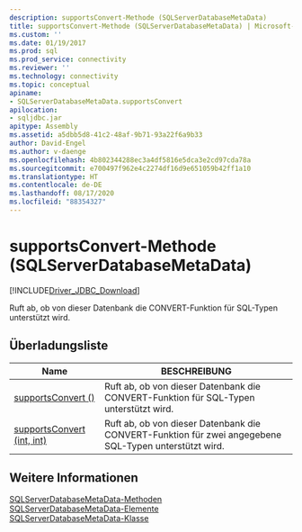 ```yaml
---
description: supportsConvert-Methode (SQLServerDatabaseMetaData)
title: supportsConvert-Methode (SQLServerDatabaseMetaData) | Microsoft-Dokumentation
ms.custom: ''
ms.date: 01/19/2017
ms.prod: sql
ms.prod_service: connectivity
ms.reviewer: ''
ms.technology: connectivity
ms.topic: conceptual
apiname:
- SQLServerDatabaseMetaData.supportsConvert
apilocation:
- sqljdbc.jar
apitype: Assembly
ms.assetid: a5dbb5d8-41c2-48af-9b71-93a22f6a9b33
author: David-Engel
ms.author: v-daenge
ms.openlocfilehash: 4b802344288ec3a4df5816e5dca3e2cd97cda78a
ms.sourcegitcommit: e700497f962e4c2274df16d9e651059b42ff1a10
ms.translationtype: HT
ms.contentlocale: de-DE
ms.lasthandoff: 08/17/2020
ms.locfileid: "88354327"
---
```

# <a name="supportsconvert-method-sqlserverdatabasemetadata"></a>supportsConvert-Methode (SQLServerDatabaseMetaData)
[!INCLUDE[Driver_JDBC_Download](../../../includes/driver_jdbc_download.md)]

  Ruft ab, ob von dieser Datenbank die CONVERT-Funktion für SQL-Typen unterstützt wird.  
  
## <a name="overload-list"></a>Überladungsliste  
  
|Name|BESCHREIBUNG|  
|----------|-----------------|  
|[supportsConvert ()](../../../connect/jdbc/reference/supportsconvert-method.md)|Ruft ab, ob von dieser Datenbank die CONVERT-Funktion für SQL-Typen unterstützt wird.|  
|[supportsConvert (int, int)](../../../connect/jdbc/reference/supportsconvert-method-int-int.md)|Ruft ab, ob von dieser Datenbank die CONVERT-Funktion für zwei angegebene SQL-Typen unterstützt wird.|  
  
## <a name="see-also"></a>Weitere Informationen  
 [SQLServerDatabaseMetaData-Methoden](../../../connect/jdbc/reference/sqlserverdatabasemetadata-methods.md)   
 [SQLServerDatabaseMetaData-Elemente](../../../connect/jdbc/reference/sqlserverdatabasemetadata-members.md)   
 [SQLServerDatabaseMetaData-Klasse](../../../connect/jdbc/reference/sqlserverdatabasemetadata-class.md)  
  
  
